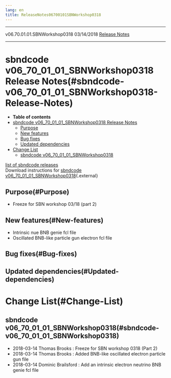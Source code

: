 ```yaml
---
lang: en
title: ReleaseNotes06700101SBNWorkshop0318
---
```


  ------------------------------ ------------ -- -- -----------------------------------------------------------------------
  v06.70.01.01.SBNWorkshop0318   03/14/2018         [Release Notes](ReleaseNotes06700101SBNWorkshop0318.html)
  ------------------------------ ------------ -- -- -----------------------------------------------------------------------



sbndcode v06\_70\_01\_01\_SBNWorkshop0318 Release Notes(#sbndcode-v06_70_01_01_SBNWorkshop0318-Release-Notes)
==============================================================================================================================

-   **Table of contents**
-   [sbndcode v06\_70\_01\_01\_SBNWorkshop0318 Release
    Notes](#sbndcode-v06_70_01_01_SBNWorkshop0318-Release-Notes)
    -   [Purpose](#Purpose)
    -   [New features](#New-features)
    -   [Bug fixes](#Bug-fixes)
    -   [Updated dependencies](#Updated-dependencies)
-   [Change List](#Change-List)
    -   [sbndcode
        v06\_70\_01\_01\_SBNWorkshop0318](#sbndcode-v06_70_01_01_SBNWorkshop0318)

[list of sbndcode
releases](List_of_SBND_code_releases.html)\
Download instructions for [sbndcode
v06\_70\_01\_01\_SBNWorkshop0318](http://scisoft.fnal.gov/scisoft/bundles/sbnd/v06_70_01_01_SBNWorkshop0318/sbndcode-v06_70_01_01_SBNWorkshop0318.html){.external}



Purpose(#Purpose)
----------------------------------

-   Freeze for SBN workshop 03/18 (part 2)



New features(#New-features)
--------------------------------------------

-   Intrinsic nue BNB genie fcl file
-   Oscillated BNB-like particle gun electron fcl file



Bug fixes(#Bug-fixes)
--------------------------------------



Updated dependencies(#Updated-dependencies)
------------------------------------------------------------



Change List(#Change-List)
==========================================



sbndcode v06\_70\_01\_01\_SBNWorkshop0318(#sbndcode-v06_70_01_01_SBNWorkshop0318)
--------------------------------------------------------------------------------------------------

-   2018-03-14 Thomas Brooks : Freeze for SBN workshop 0318 (Part 2)
-   2018-03-14 Thomas Brooks : Added BNB-like oscillated electron
    particle gun file
-   2018-03-14 Dominic Brailsford : Add an intrinsic electron neutrino
    BNB genie fcl file
